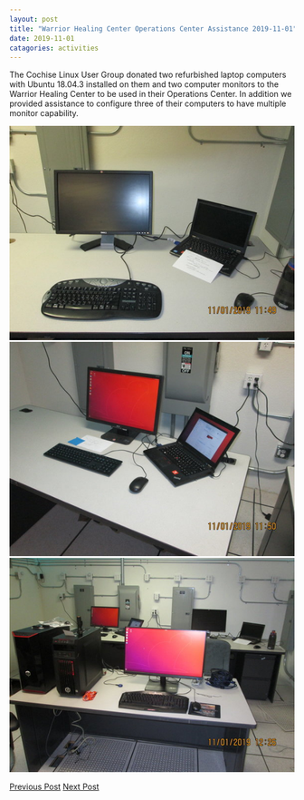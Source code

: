 ```yaml
---
layout: post
title: "Warrior Healing Center Operations Center Assistance 2019-11-01"
date: 2019-11-01
catagories: activities
---
```


The Cochise Linux User Group donated two refurbished laptop computers with Ubuntu 18.04.3 installed on them and two computer monitors to the Warrior Healing Center to be used in their Operations Center.  In addition we provided assistance to configure three of their computers to have multiple monitor capability.

![alt text](https://raw.githubusercontent.com/CochiseLinuxUsersGroup/CochiseLinuxUsersGroup.github.io/master/images/rsz_laptopdonation_whc-1.jpg)
![alt text](https://raw.githubusercontent.com/CochiseLinuxUsersGroup/CochiseLinuxUsersGroup.github.io/master/images/rsz_laptopdonation_whc-2.jpg)
![alt text](https://raw.githubusercontent.com/CochiseLinuxUsersGroup/CochiseLinuxUsersGroup.github.io/master/images/rsz_laptopdonation_whc-3.jpg)

<footer>
<a href="http://cochiselinuxusergroup.org/activities/ComputerPresentation_2019-10-07" class="post-prev">Previous Post</a>
<a href="http://cochiselinuxusergroup.org/activities/Installfest_2019-11-02" class="post-next">Next Post</a>
  </footer>


